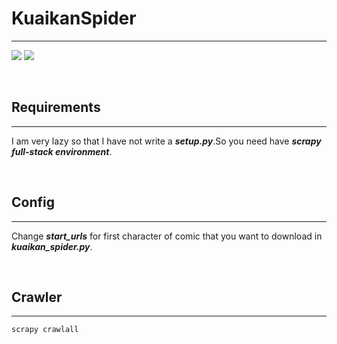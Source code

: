 # KuaikanSpider

***

![](https://img.shields.io/badge/python-2.7-blue.svg)
![](https://img.shields.io/badge/scrapy-1.2.1-yellowgreen.svg)

<br>

## Requirements

***

I am very lazy so that I have not write a ***setup.py***.So you need have ***scrapy full-stack environment***.

<br>

## Config

***

Change ***start_urls*** for first character of comic that you want to download in  ***kuaikan_spider.py***.

<br>

## Crawler

***

```
scrapy crawlall
```
